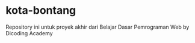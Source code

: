 # kota-bontang
Repository ini untuk proyek akhir dari Belajar Dasar Pemrograman Web by Dicoding Academy
